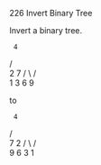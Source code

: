 226 Invert Binary Tree

Invert a binary tree.

     4
   /   \
  2     7
 / \   / \
1   3 6   9

to

     4
   /   \
  7     2
 / \   / \
9   6 3   1
